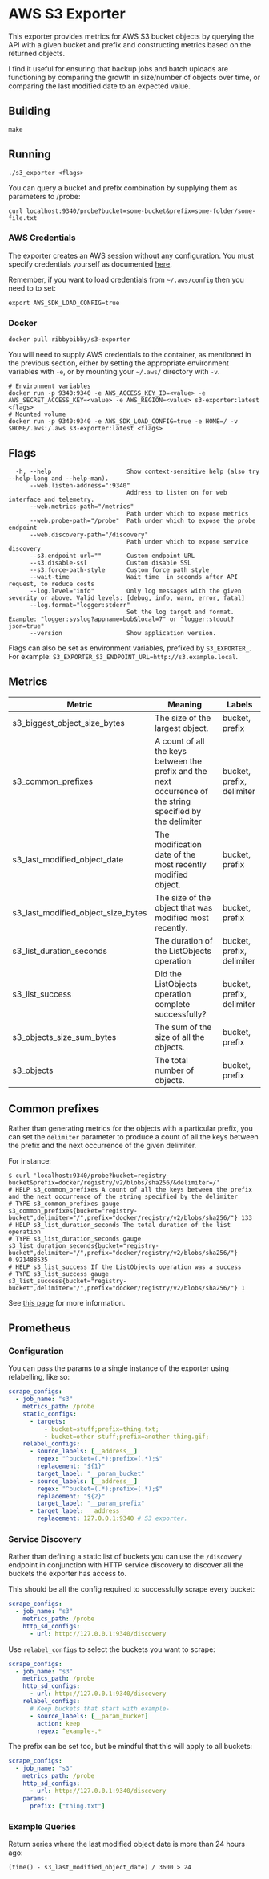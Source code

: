 # AWS S3 Exporter

This exporter provides metrics for AWS S3 bucket objects by querying the API with a given bucket and prefix and constructing metrics based on the returned objects.

I find it useful for ensuring that backup jobs and batch uploads are functioning by comparing the growth in size/number of objects over time, or comparing the last modified date to an expected value.

## Building

```
make
```

## Running

```
./s3_exporter <flags>
```

You can query a bucket and prefix combination by supplying them as parameters to /probe:

```
curl localhost:9340/probe?bucket=some-bucket&prefix=some-folder/some-file.txt
```

### AWS Credentials

The exporter creates an AWS session without any configuration. You must specify credentials yourself as documented [here](https://docs.aws.amazon.com/sdk-for-go/v1/developer-guide/configuring-sdk.html).

Remember, if you want to load credentials from `~/.aws/config` then you need to to set:

```
export AWS_SDK_LOAD_CONFIG=true
```

### Docker

```
docker pull ribbybibby/s3-exporter
```

You will need to supply AWS credentials to the container, as mentioned in the previous section, either by setting the appropriate environment variables with `-e`, or by mounting your `~/.aws/` directory with `-v`.

```
# Environment variables
docker run -p 9340:9340 -e AWS_ACCESS_KEY_ID=<value> -e AWS_SECRET_ACCESS_KEY=<value> -e AWS_REGION=<value> s3-exporter:latest <flags>
# Mounted volume
docker run -p 9340:9340 -e AWS_SDK_LOAD_CONFIG=true -e HOME=/ -v $HOME/.aws:/.aws s3-exporter:latest <flags>
```

## Flags

```
  -h, --help                     Show context-sensitive help (also try --help-long and --help-man).
      --web.listen-address=":9340"
                                 Address to listen on for web interface and telemetry.
      --web.metrics-path="/metrics"
                                 Path under which to expose metrics
      --web.probe-path="/probe"  Path under which to expose the probe endpoint
      --web.discovery-path="/discovery"
                                 Path under which to expose service discovery
      --s3.endpoint-url=""       Custom endpoint URL
      --s3.disable-ssl           Custom disable SSL
      --s3.force-path-style      Custom force path style
      --wait-time                Wait time  in seconds after API request, to reduce costs
      --log.level="info"         Only log messages with the given severity or above. Valid levels: [debug, info, warn, error, fatal]
      --log.format="logger:stderr"
                                 Set the log target and format. Example: "logger:syslog?appname=bob&local=7" or "logger:stdout?json=true"
      --version                  Show application version.
```

Flags can also be set as environment variables, prefixed by `S3_EXPORTER_`. For example: `S3_EXPORTER_S3_ENDPOINT_URL=http://s3.example.local`.

## Metrics

| Metric                             | Meaning                                                                                                     | Labels                    |
| ---------------------------------- | ----------------------------------------------------------------------------------------------------------- | ------------------------- |
| s3_biggest_object_size_bytes       | The size of the largest object.                                                                             | bucket, prefix            |
| s3_common_prefixes                 | A count of all the keys between the prefix and the next occurrence of the string specified by the delimiter | bucket, prefix, delimiter |
| s3_last_modified_object_date       | The modification date of the most recently modified object.                                                 | bucket, prefix            |
| s3_last_modified_object_size_bytes | The size of the object that was modified most recently.                                                     | bucket, prefix            |
| s3_list_duration_seconds           | The duration of the ListObjects operation                                                                   | bucket, prefix, delimiter |
| s3_list_success                    | Did the ListObjects operation complete successfully?                                                        | bucket, prefix, delimiter |
| s3_objects_size_sum_bytes          | The sum of the size of all the objects.                                                                     | bucket, prefix            |
| s3_objects                         | The total number of objects.                                                                                | bucket, prefix            |

## Common prefixes

Rather than generating metrics for the objects with a particular prefix, you can
set the `delimiter` parameter to produce a count of all the keys between the
prefix and the next occurrence of the given delimiter.

For instance:
```
$ curl 'localhost:9340/probe?bucket=registry-bucket&prefix=docker/registry/v2/blobs/sha256/&delimiter=/'
# HELP s3_common_prefixes A count of all the keys between the prefix and the next occurrence of the string specified by the delimiter
# TYPE s3_common_prefixes gauge
s3_common_prefixes{bucket="registry-bucket",delimiter="/",prefix="docker/registry/v2/blobs/sha256/"} 133
# HELP s3_list_duration_seconds The total duration of the list operation
# TYPE s3_list_duration_seconds gauge
s3_list_duration_seconds{bucket="registry-bucket",delimiter="/",prefix="docker/registry/v2/blobs/sha256/"} 0.921488535
# HELP s3_list_success If the ListObjects operation was a success
# TYPE s3_list_success gauge
s3_list_success{bucket="registry-bucket",delimiter="/",prefix="docker/registry/v2/blobs/sha256/"} 1
```

See [this
page](https://docs.aws.amazon.com/AmazonS3/latest/userguide/ListingKeysUsingAPIs.html)
for more information.

## Prometheus

### Configuration

You can pass the params to a single instance of the exporter using relabelling, like so:

```yml
scrape_configs:
  - job_name: "s3"
    metrics_path: /probe
    static_configs:
      - targets:
          - bucket=stuff;prefix=thing.txt;
          - bucket=other-stuff;prefix=another-thing.gif;
    relabel_configs:
      - source_labels: [__address__]
        regex: "^bucket=(.*);prefix=(.*);$"
        replacement: "${1}"
        target_label: "__param_bucket"
      - source_labels: [__address__]
        regex: "^bucket=(.*);prefix=(.*);$"
        replacement: "${2}"
        target_label: "__param_prefix"
      - target_label: __address__
        replacement: 127.0.0.1:9340 # S3 exporter.
```

### Service Discovery

Rather than defining a static list of buckets you can use the `/discovery` endpoint
in conjunction with HTTP service discovery to discover all the buckets the
exporter has access to.

This should be all the config required to successfully scrape every bucket:

```yml
scrape_configs:
  - job_name: "s3"
    metrics_path: /probe
    http_sd_configs:
      - url: http://127.0.0.1:9340/discovery
```

Use `relabel_configs` to select the buckets you want to scrape:

```yml
scrape_configs:
  - job_name: "s3"
    metrics_path: /probe
    http_sd_configs:
      - url: http://127.0.0.1:9340/discovery
    relabel_configs:
      # Keep buckets that start with example-
      - source_labels: [__param_bucket]
        action: keep
        regex: ^example-.*
```

The prefix can be set too, but be mindful that this will apply to all buckets:

```yml
scrape_configs:
  - job_name: "s3"
    metrics_path: /probe
    http_sd_configs:
      - url: http://127.0.0.1:9340/discovery
    params:
      prefix: ["thing.txt"]
```

### Example Queries

Return series where the last modified object date is more than 24 hours ago:

```
(time() - s3_last_modified_object_date) / 3600 > 24
```
